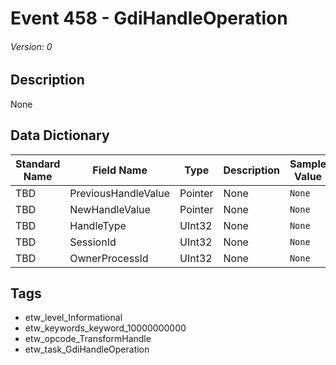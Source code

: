 # Event 458 - GdiHandleOperation
###### Version: 0

## Description
None

## Data Dictionary
|Standard Name|Field Name|Type|Description|Sample Value|
|---|---|---|---|---|
|TBD|PreviousHandleValue|Pointer|None|`None`|
|TBD|NewHandleValue|Pointer|None|`None`|
|TBD|HandleType|UInt32|None|`None`|
|TBD|SessionId|UInt32|None|`None`|
|TBD|OwnerProcessId|UInt32|None|`None`|

## Tags
* etw_level_Informational
* etw_keywords_keyword_10000000000
* etw_opcode_TransformHandle
* etw_task_GdiHandleOperation